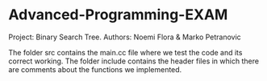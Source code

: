 # Advanced-Programming-EXAM

Project: Binary Search Tree.
Authors: Noemi Flora & Marko Petranovic

The folder src contains the main.cc file where we test the code and its correct working. The folder include contains the header files in which there are comments about the functions we implemented.
